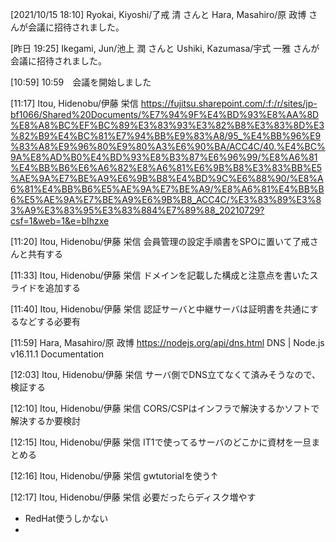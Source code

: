 [2021/10/15 18:10] 
Ryokai, Kiyoshi/了戒 清 さんと Hara, Masahiro/原 政博 さんが会議に招待されました。

[昨日 19:25] 
Ikegami, Jun/池上 潤 さんと Ushiki, Kazumasa/宇式 一雅 さんが会議に招待されました。

[10:59] 
10:59 会議を開始しました

[11:17] Itou, Hidenobu/伊藤 栄信
https://fujitsu.sharepoint.com/:f:/r/sites/jp-bf1066/Shared%20Documents/%E7%94%9F%E4%BD%93%E8%AA%8D%E8%A8%BC%EF%BC%89%E3%83%93%E3%82%B8%E3%83%8D%E3%82%B9%E4%BC%81%E7%94%BB%E9%83%A8/95_%E4%BB%96%E9%83%A8%E9%96%80%E9%80%A3%E6%90%BA/ACC4C/40.%E4%BC%9A%E8%AD%B0%E4%BD%93%E8%B3%87%E6%96%99/%E8%A6%81%E4%BB%B6%E6%A6%82%E8%A6%81%E6%9B%B8%E3%83%BB%E5%AE%9A%E7%BE%A9%E6%9B%B8%E4%BD%9C%E6%88%90/%E8%A6%81%E4%BB%B6%E5%AE%9A%E7%BE%A9/%E8%A6%81%E4%BB%B6%E5%AE%9A%E7%BE%A9%E6%9B%B8_ACC4C/%E3%83%89%E3%83%A9%E3%83%95%E3%83%884%E7%89%88_20210729?csf=1&web=1&e=bIhzxe

[11:20] Itou, Hidenobu/伊藤 栄信
会員管理の設定手順書をSPOに置いて了戒さんと共有する

[11:33] Itou, Hidenobu/伊藤 栄信
ドメインを記載した構成と注意点を書いたスライドを追加する

[11:40] Itou, Hidenobu/伊藤 栄信
認証サーバと中継サーバは証明書を共通にするなどする必要有

[11:59] Hara, Masahiro/原 政博
https://nodejs.org/api/dns.html
DNS | Node.js v16.11.1 Documentation

[12:03] Itou, Hidenobu/伊藤 栄信
サーバ側でDNS立てなくて済みそうなので、検証する

[12:10] Itou, Hidenobu/伊藤 栄信
CORS/CSPはインフラで解決するかソフトで解決するか要検討

[12:15] Itou, Hidenobu/伊藤 栄信
IT1で使ってるサーバのどこかに資材を一旦まとめる

[12:16] Itou, Hidenobu/伊藤 栄信
gwtutorialを使う↑

[12:17] Itou, Hidenobu/伊藤 栄信
必要だったらディスク増やす

- RedHat使うしかない
- 